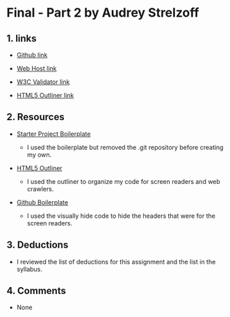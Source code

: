 # Final - Part 2 by Audrey Strelzoff

## 1. links

* [Github link](https://github.com/astrelzoff/project_final2_strelzoff_audrey)

* [Web Host link](http://www.strelzoffs.com/project_final2_strelzoff_audrey/)

* [W3C Validator link]()

* [HTML5 Outliner link]()

## 2. Resources

* [Starter Project Boilerplate](https://github.com/richardkalehoff/UF-starter-project)
    - I used the boilerplate but removed the .git repository before creating my own.

* [HTML5 Outliner](https://gsnedders.html5.org/outliner/)
    - I used the outliner to organize my code for screen readers and web crawlers.

* [Github Boilerplate](https://github.com/h5bp/html5-boilerplate/blob/master/src/css/main.css#L107-L169)
    - I used the visually hide code to hide the headers that were for the screen readers.

## 3. Deductions
* I reviewed the list of deductions for this assignment and the list in the syllabus.

## 4. Comments
* None
